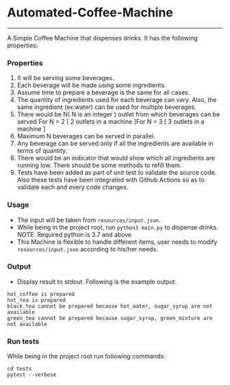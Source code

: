 # Automated-Coffee-Machine
----------------

A Simple Coffee Machine that dispenses drinks. It has the following properties:

### Properties
1. It will be serving some beverages.
2. Each beverage will be made using some ingredients.
3. Assume time to prepare a beverage is the same for all cases.
4. The quantity of ingredients used for each beverage can vary. Also, the same ingredient (ex:water) can be used for multiple beverages.
5. There would be ​N​​( N is an integer )​ outlet from which beverages can be served.For N = 2 [ 2 outlets in a machine ]For N = 3 [ 3 outlets in a machine ]
6. Maximum ​N​ beverages can be served in ​parallel​.
7. Any beverage can be served only if all the ingredients are available in terms of quantity.
8. There would be an indicator that would show which all ingredients are running low. There should be some methods to refill them.
9. Tests have been added as part of unit test to validate the source code. Also these tests have been integrated with Github Actions so as to validate each and every code changes.

### Usage
* The input will be taken from `resources/input.json`.
* While being in the project root, run `python3 main.py` to dispense drinks.
NOTE: Required python is 3.7 and above
* This Machine is flexible to handle different items, user needs to modify `resources/input.json` according to his/her needs.

### Output
* Display result to stdout. Following is the example output.
```
hot_coffee is prepared
hot_tea is prepared
black_tea cannot be prepared because hot_water, sugar_syrup are not available
green_tea cannot be prepared because sugar_syrup, green_mixture are not available
```
### Run tests
While being in the project root run following commands:

```
cd tests
pytest --verbose
```
